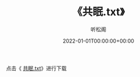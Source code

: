﻿---
title:  《共眠.txt》
date:   2022-01-01T00:00:00+00:00
author: 听松阁
layout: post
permalink: /共眠/
categories: 小说
tags: [小说]
---

点击《 [共眠.txt](http://img.660000.xyz/bookstukust/book/bntxt/10/共眠.txt)》进行下载